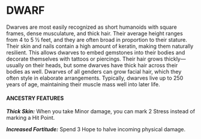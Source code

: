 # DWARF

Dwarves are most easily recognized as short humanoids with square frames, dense musculature, and thick hair. Their average height ranges from 4 to 5 ½ feet, and they are often broad in proportion to their stature. Their skin and nails contain a high amount of keratin, making them naturally resilient. This allows dwarves to embed gemstones into their bodies and decorate themselves with tattoos or piercings. Their hair grows thickly—usually on their heads, but some dwarves have thick hair across their bodies as well. Dwarves of all genders can grow facial hair, which they often style in elaborate arrangements. Typically, dwarves live up to 250 years of age, maintaining their muscle mass well into later life.

#### ANCESTRY FEATURES

***Thick Skin:*** When you take Minor damage, you can mark 2 Stress instead of marking a Hit Point.

***Increased Fortitude:*** Spend 3 Hope to halve incoming physical damage.

